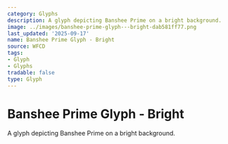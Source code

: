 ```yaml
---
category: Glyphs
description: A glyph depicting Banshee Prime on a bright background.
image: ../images/banshee-prime-glyph---bright-dab581ff77.png
last_updated: '2025-09-17'
name: Banshee Prime Glyph - Bright
source: WFCD
tags:
- Glyph
- Glyphs
tradable: false
type: Glyph
---
```


# Banshee Prime Glyph - Bright

A glyph depicting Banshee Prime on a bright background.

